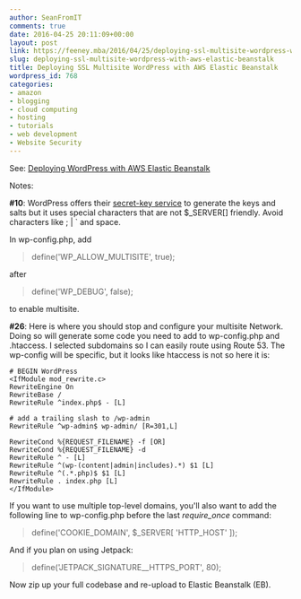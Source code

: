 ```yaml
---
author: SeanFromIT
comments: true
date: 2016-04-25 20:11:09+00:00
layout: post
link: https://feeney.mba/2016/04/25/deploying-ssl-multisite-wordpress-with-aws-elastic-beanstalk/
slug: deploying-ssl-multisite-wordpress-with-aws-elastic-beanstalk
title: Deploying SSL Multisite WordPress with AWS Elastic Beanstalk
wordpress_id: 768
categories:
- amazon
- blogging
- cloud computing
- hosting
- tutorials
- web development
- Website Security
---
```


See: [Deploying WordPress with AWS Elastic Beanstalk](https://d0.awsstatic.com/whitepapers/deploying-wordpress-with-aws-elastic-beanstalk.pdf)

Notes:

**#10**: WordPress offers their [secret-key service](https://api.wordpress.org/secret-key/1.1/salt/) to generate the keys and salts but it uses special characters that are not $_SERVER[] friendly. Avoid characters like ; | ` and space.

In wp-config.php, add


<blockquote>define('WP_ALLOW_MULTISITE', true);</blockquote>


after


<blockquote>define('WP_DEBUG', false);</blockquote>


to enable multisite.

**#26**: Here is where you should stop and configure your multisite Network. Doing so will generate some code you need to add to wp-config.php and .htaccess. I selected subdomains so I can easily route using Route 53. The wp-config will be specific, but it looks like htaccess is not so here it is:


```
# BEGIN WordPress
<IfModule mod_rewrite.c>
RewriteEngine On
RewriteBase /
RewriteRule ^index.php$ - [L]

# add a trailing slash to /wp-admin
RewriteRule ^wp-admin$ wp-admin/ [R=301,L]

RewriteCond %{REQUEST_FILENAME} -f [OR]
RewriteCond %{REQUEST_FILENAME} -d
RewriteRule ^ - [L]
RewriteRule ^(wp-(content|admin|includes).*) $1 [L]
RewriteRule ^(.*.php)$ $1 [L]
RewriteRule . index.php [L]
</IfModule>
```

If you want to use multiple top-level domains, you'll also want to add the following line to wp-config.php before the last _require_once_ command:


<blockquote>define('COOKIE_DOMAIN', $_SERVER[ 'HTTP_HOST' ]);</blockquote>


And if you plan on using Jetpack:


<blockquote>define('JETPACK_SIGNATURE__HTTPS_PORT', 80);</blockquote>


Now zip up your full codebase and re-upload to Elastic Beanstalk (EB).
